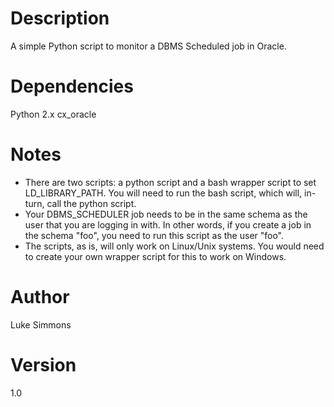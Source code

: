 Description
======
A simple Python script to monitor a DBMS Scheduled job in Oracle.

Dependencies
======
Python 2.x
cx_oracle

Notes
=====
- There are two scripts: a python script and a bash wrapper script to set LD_LIBRARY_PATH. You will need to run the bash script, which will, in-turn, call the python script.
- Your DBMS_SCHEDULER job needs to be in the same schema as the user that you are logging in with. In other words, if you create a job in the schema "foo", you need to run this script as the user "foo".
- The scripts, as is, will only work on Linux/Unix systems. You would need to create your own wrapper script for this to work on Windows. 

Author
=====
Luke Simmons

Version
=====
1.0
